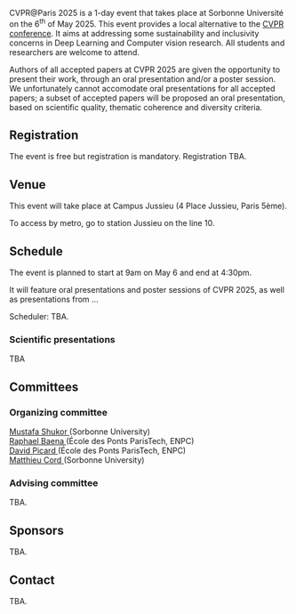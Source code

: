 CVPR@Paris 2025 is a 1-day event that takes place at Sorbonne Université on the 6<sup>th</sup> of May 2025. This event provides a local alternative to the <a href="https://cvpr.thecvf.com/">CVPR conference</a>. It aims at addressing some sustainability and inclusivity concerns in Deep Learning and Computer vision research. All students and researchers are welcome to attend.

Authors of all accepted papers at CVPR 2025 are given the opportunity to present their work, through an oral presentation and/or a poster session. We unfortunately cannot accomodate oral presentations for all accepted papers; a subset of accepted papers will be proposed an oral presentation, based on scientific quality, thematic coherence and diversity criteria.

<!-- **New this year:** we offer travel grants. Please let us know when registering if you want to apply for a travel grant. Grants will be given in priority to students and members of underrepresented groups in ML. Please note that we will not fund air travel, for sustainability reasons. -->

## Registration

The event is free but registration is mandatory. Registration TBA.

<!-- This event is in-person only: we will neither record presentations nor include online options. -->

## Venue

This event will take place at Campus Jussieu (4 Place Jussieu, Paris 5ème).

To access by metro, go to station Jussieu on the line 10.

<!-- The presentations will be held in amphithéâtre 25. All social events (poster sessions, mentor and career sessions, cocktail and lunch) will be held in SCAI and in the Esclangon building, which is located within Jussieu. A map of Jussieu is available <a href="docs/assets/plan_neurips2022v2.jpg"> here</a>. -->

<!--![map](/docs/assets/plan_neurips2022v2.jpg)-->


## Schedule 

The event is planned to start at 9am on May 6 and end at 4:30pm.

It will feature oral presentations and poster sessions of CVPR 2025, as well as presentations from ...

Scheduler: TBA.
<!-- The schedule is available <a href="docs/assets/Schedule_2024.pdf"> here</a>. Two poster sessions are planned, the detailed planning is available <a href="docs/assets/planning_posters_2024.pdf"> here</a>. -->

### Scientific presentations
TBA

<!-- The presentations are divided into 6 thematic sessions, details are gathered <a href="docs/assets/Schedule_Talks.pdf"> here</a>. Each presentation will last 15 minutes. In the interest of time, questions should be deferred to the poster session. All oral presentations also have a poster presentation in the following poster session.



A detailled list of papers for each session is available <a href="https://docs.google.com/spreadsheets/d/1P2YXaZvnIpC-IPtCHzFnFlMV5IMj5CZYEmo-ImpG_5A/edit?usp=sharing">here</a>.  -->


## Committees

### Organizing committee

<a href="https://mustafashukor.github.io/"> Mustafa Shukor </a> (Sorbonne University) <br>
<a href="https://raphael-baena.github.io/">  Raphael Baena  </a> (École des Ponts ParisTech, ENPC) <br>
<a href="https://davidpicard.github.io/"> David Picard  </a> (École des Ponts ParisTech, ENPC) <br>
<a href="https://cord.isir.upmc.fr/"> Matthieu Cord </a> (Sorbonne University) <br>

### Advising committee
TBA.
<!-- [Chloé-Agathe Azencott](https://cazencott.info/) (Mines Paris-PSL) <br>
[Francis Bach](https://www.di.ens.fr/~fbach/) (INRIA) <br>
[Claire Boyer](https://www.imo.universite-paris-saclay.fr/~claire.boyer/) (Université Paris-Saclay) <br>
[Gérard Biau](https://perso.lpsm.paris/~biau/) (Sorbonne Université)<br>
[Vianney Perchet](https://vianney.ai/) (Criteo, ENSAE) <br>
[Jean-Philippe Vert](https://members.cbio.mines-paristech.fr/~jvert/) (Owkin) <br> -->

## Sponsors
TBA.
<!-- This event is supported by Apple, Bioptimus, Critéo, Google DeepMind, Owkin, [Probabl](https://probabl.ai).

This event is a part of the [ELLIS Pre-NeurIPS Fest 2024: Celebrate, Connect, Collaborate](https://ellis.eu/news/ellis-pre-neurips-fest-2024-celebrate-connect-collaborate). -->

<!-- <img src="docs/assets/ellis-logo_horizontal_black_2023-PARIS.png" width="60%"> -->

## Contact
TBA.
<!-- If you have any question, please contact us at [neuripsinparis@gmail.com](mailto:neuripsinparis@gmail.com). -->

